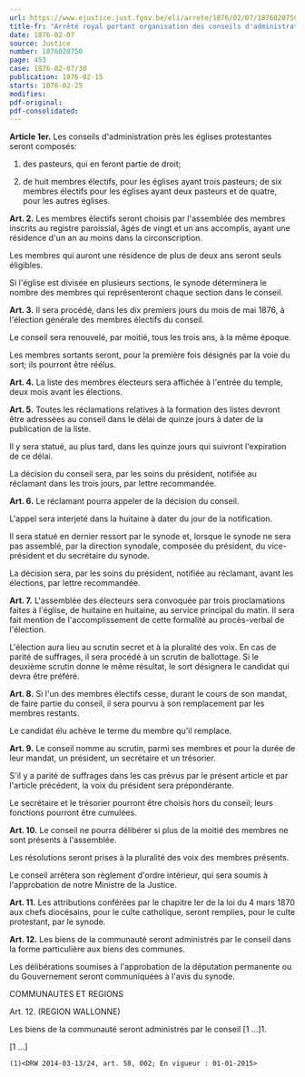 ```yaml
---
url: https://www.ejustice.just.fgov.be/eli/arrete/1876/02/07/1876020750/justel
title-fr: "Arrêté royal portant organisation des conseils d'administration près les églises protestantes du culte évangélique. (NOTE 1 : Abrogé pour la Communauté flamande pour les matières réglées par AGF 2004-05-07/04, art. 275, 7°; En vigueur : 01-03-2005) (NOTE 2 : Abrogé pour la Communauté germanophone pour les domaines régis par DCG 2008-05-19/39, art. 42, 6°; En vigueur : 01-01-2009) (NOTE : Consultation des versions antérieures à partir du 04-04-2014 et mise à jour au 04-04-2014)"
date: 1876-02-07
source: Justice
number: 1876020750
page: 453
case: 1876-02-07/30
publication: 1876-02-15
starts: 1876-02-25
modifies:
pdf-original:
pdf-consolidated:
---
```


**Article 1er.** Les conseils d'administration près les églises protestantes seront composés:

1. des pasteurs, qui en feront partie de droit;

2. de huit membres électifs, pour les églises ayant trois pasteurs; de six membres électifs pour les églises ayant deux pasteurs et de quatre, pour les autres églises.

**Art. 2.** Les membres électifs seront choisis par l'assemblée des membres inscrits au registre paroissial, âgés de vingt et un ans accomplis, ayant une résidence d'un an au moins dans la circonscription.

Les membres qui auront une résidence de plus de deux ans seront seuls éligibles.

Si l'église est divisée en plusieurs sections, le synode déterminera le nombre des membres qui représenteront chaque section dans le conseil.

**Art. 3.** Il sera procédé, dans les dix premiers jours du mois de mai 1876, à l'élection générale des membres électifs du conseil.

Le conseil sera renouvelé, par moitié, tous les trois ans, à la même époque.

Les membres sortants seront, pour la première fois désignés par la voie du sort; ils pourront être réélus.

**Art. 4.** La liste des membres électeurs sera affichée à l'entrée du temple, deux mois avant les élections.

**Art. 5.** Toutes les réclamations relatives à la formation des listes devront être adressées au conseil dans le délai de quinze jours à dater de la publication de la liste.

Il y sera statué, au plus tard, dans les quinze jours qui suivront l'expiration de ce délai.

La décision du conseil sera, par les soins du président, notifiée au réclamant dans les trois jours, par lettre recommandée.

**Art. 6.** Le réclamant pourra appeler de la décision du conseil.

L'appel sera interjeté dans la huitaine à dater du jour de la notification.

Il sera statué en dernier ressort par le synode et, lorsque le synode ne sera pas assemblé, par la direction synodale, composée du président, du vice-président et du secrétaire du synode.

La décision sera, par les soins du président, notifiée au réclamant, avant les élections, par lettre recommandée.

**Art. 7.** L'assemblée des électeurs sera convoquée par trois proclamations faites à l'église, de huitaine en huitaine, au service principal du matin. Il sera fait mention de l'accomplissement de cette formalité au procès-verbal de l'élection.

L'élection aura lieu au scrutin secret et à la pluralité des voix. En cas de parité de suffrages, il sera procédé à un scrutin de ballottage. Si le deuxième scrutin donne le même résultat, le sort désignera le candidat qui devra être préféré.

**Art. 8.** Si l'un des membres électifs cesse, durant le cours de son mandat, de faire partie du conseil, il sera pourvu à son remplacement par les membres restants.

Le candidat élu achève le terme du membre qu'il remplace.

**Art. 9.** Le conseil nomme au scrutin, parmi ses membres et pour la durée de leur mandat, un président, un secrétaire et un trésorier.

S'il y a parité de suffrages dans les cas prévus par le présent article et par l'article précédent, la voix du président sera prépondérante.

Le secrétaire et le trésorier pourront être choisis hors du conseil; leurs fonctions pourront être cumulées.

**Art. 10.** Le conseil ne pourra délibérer si plus de la moitié des membres ne sont présents à l'assemblée.

Les résolutions seront prises à la pluralité des voix des membres présents.

Le conseil arrêtera son règlement d'ordre intérieur, qui sera soumis à l'approbation de notre Ministre de la Justice.

**Art. 11.** Les attributions conférées par le chapitre Ier de la loi du 4 mars 1870 aux chefs diocésains, pour le culte catholique, seront remplies, pour le culte protestant, par le synode.

**Art. 12.** Les biens de la communauté seront administrés par le conseil dans la forme particulière aux biens des communes.

Les délibérations soumises à l'approbation de la députation permanente ou du Gouvernement seront communiquées à l'avis du synode.

COMMUNAUTES ET REGIONS

Art. 12. (REGION WALLONNE)

Les biens de la communauté seront administrés par le conseil [1 ...]1.

[1 ...]

`(1)<DRW 2014-03-13/24, art. 58, 002; En vigueur : 01-01-2015>`
